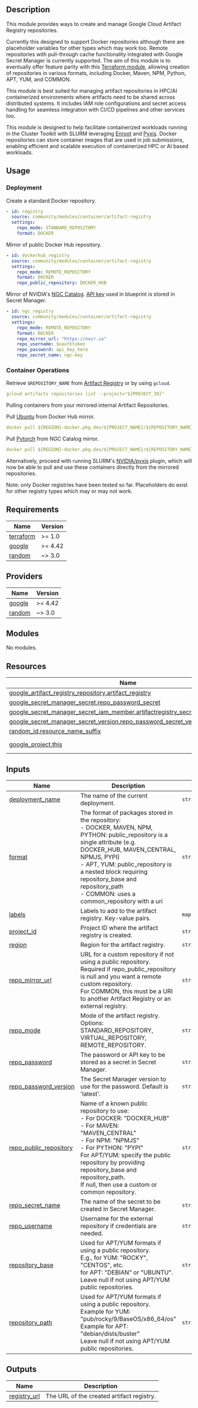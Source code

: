 ## Description

This module provides ways to create and manage Google Cloud Artifact Registry repositories.

Currently this designed to support Docker repositories although there are placeholder variables for other types which may work too. Remote repositories with pull-through cache functionality integrated with Google Secret Manager is currently supported. The aim of this module is to eventually offer feature parity with this [Terraform module](https://registry.terraform.io/providers/hashicorp/google/latest/docs/resources/artifact_registry_repository#nested_remote_repository_config), allowing creation of repositories in various formats, including Docker, Maven, NPM, Python, APT, YUM, and COMMON.

This module is best suited for managing artifact repositories in HPC/AI containerized environments where artifacts need to be shared across distributed systems. It includes IAM role configurations and secret access handling for seamless integration with CI/CD pipelines and other services too.

This module is designed to help facilitate containerized workloads running in the Cluster Toolkit with SLURM leveraging [Enroot](https://github.com/NVIDIA/enroot) and [Pyxis](https://github.com/NVIDIA/pyxis). Docker repositories can store container images that are used in job submissions, enabling efficient and scalable execution of containerized HPC or AI based workloads.

## Usage

### Deployment

Create a standard Docker repository.

```yaml
- id: registry
  source: community/modules/container/artifact-registry
  settings:
    repo_mode: STANDARD_REPOSITORY
    format: DOCKER
```

Mirror of public Docker Hub repository.

```yaml
- id: dockerhub_registry
  source: community/modules/container/artifact-registry
  settings:
    repo_mode: REMOTE_REPOSITORY
    format: DOCKER
    repo_public_repository: DOCKER_HUB
```

Mirror of NVIDIA's [NGC Catalog](https://catalog.ngc.nvidia.com/containers). [API key](https://org.ngc.nvidia.com/setup/api-key) used in blueprint is stored in Secret Manager.

```yaml
- id: ngc_registry
  source: community/modules/container/artifact-registry
  settings:
    repo_mode: REMOTE_REPOSITORY
    format: DOCKER
    repo_mirror_url: "https://nvcr.io"
    repo_username: $oauthtoken
    repo_password: api_key_here
    repo_secret_name: ngc-key
```

### Container Operations

Retrieve `$REPOSITORY_NAME` from [Artifact Registry](https://console.cloud.google.com/artifacts) or by using `gcloud`.

```yaml
gcloud artifacts repositories list --project="${PROJECT_ID}"
```

Pulling containers from your mirrored internal Artifact Repositories.

Pull [Ubuntu](https://hub.docker.com/_/ubuntu) from Docker Hub mirror.

```yaml
docker pull ${REGION}-docker.pkg.dev/${PROJECT_NAME}/${REPOSITORY_NAME}/library/ubuntu:latest
```

Pull [Pytorch](https://catalog.ngc.nvidia.com/orgs/nvidia/containers/pytorch) from NGC Catalog mirror.

```yaml
docker pull ${REGION}-docker.pkg.dev/${PROJECT_NAME}/${REPOSITORY_NAME}/nvidia/pytorch:24.11-py3
```

Alternatively, proceed with running SLURM's [NVIDIA/pyxis](https://github.com/NVIDIA/pyxis) plugin, which will now be able to pull and use these containers directly from the mirrored repositories.

Note: only Docker registries have been tested so far. Placeholders do exist for other registry types which may or may not work.

<!-- BEGINNING OF PRE-COMMIT-TERRAFORM DOCS HOOK -->
## Requirements

| Name | Version |
|------|---------|
| <a name="requirement_terraform"></a> [terraform](#requirement\_terraform) | >= 1.0 |
| <a name="requirement_google"></a> [google](#requirement\_google) | >= 4.42 |
| <a name="requirement_random"></a> [random](#requirement\_random) | ~> 3.0 |

## Providers

| Name | Version |
|------|---------|
| <a name="provider_google"></a> [google](#provider\_google) | >= 4.42 |
| <a name="provider_random"></a> [random](#provider\_random) | ~> 3.0 |

## Modules

No modules.

## Resources

| Name | Type |
|------|------|
| [google_artifact_registry_repository.artifact_registry](https://registry.terraform.io/providers/hashicorp/google/latest/docs/resources/artifact_registry_repository) | resource |
| [google_secret_manager_secret.repo_password_secret](https://registry.terraform.io/providers/hashicorp/google/latest/docs/resources/secret_manager_secret) | resource |
| [google_secret_manager_secret_iam_member.artifactregistry_secret_access_for_ar_sa](https://registry.terraform.io/providers/hashicorp/google/latest/docs/resources/secret_manager_secret_iam_member) | resource |
| [google_secret_manager_secret_version.repo_password_secret_version](https://registry.terraform.io/providers/hashicorp/google/latest/docs/resources/secret_manager_secret_version) | resource |
| [random_id.resource_name_suffix](https://registry.terraform.io/providers/hashicorp/random/latest/docs/resources/id) | resource |
| [google_project.this](https://registry.terraform.io/providers/hashicorp/google/latest/docs/data-sources/project) | data source |

## Inputs

| Name | Description | Type | Default | Required |
|------|-------------|------|---------|:--------:|
| <a name="input_deployment_name"></a> [deployment\_name](#input\_deployment\_name) | The name of the current deployment. | `string` | n/a | yes |
| <a name="input_format"></a> [format](#input\_format) | The format of packages stored in the repository:<br/>- DOCKER, MAVEN, NPM, PYTHON: public\_repository is a single attribute (e.g. DOCKER\_HUB, MAVEN\_CENTRAL, NPMJS, PYPI)<br/>- APT, YUM: public\_repository is a nested block requiring repository\_base and repository\_path<br/>- COMMON: uses a common\_repository with a uri | `string` | `"DOCKER"` | no |
| <a name="input_labels"></a> [labels](#input\_labels) | Labels to add to the artifact registry. Key-value pairs. | `map(string)` | `{}` | no |
| <a name="input_project_id"></a> [project\_id](#input\_project\_id) | Project ID where the artifact registry is created. | `string` | n/a | yes |
| <a name="input_region"></a> [region](#input\_region) | Region for the artifact registry. | `string` | n/a | yes |
| <a name="input_repo_mirror_url"></a> [repo\_mirror\_url](#input\_repo\_mirror\_url) | URL for a custom repository if not using a public repository.<br/>Required if repo\_public\_repository is null and you want a remote custom repository.<br/>For COMMON, this must be a URI to another Artifact Registry or an external registry. | `string` | `null` | no |
| <a name="input_repo_mode"></a> [repo\_mode](#input\_repo\_mode) | Mode of the artifact registry. Options: STANDARD\_REPOSITORY, VIRTUAL\_REPOSITORY, REMOTE\_REPOSITORY. | `string` | `"STANDARD_REPOSITORY"` | no |
| <a name="input_repo_password"></a> [repo\_password](#input\_repo\_password) | The password or API key to be stored as a secret in Secret Manager. | `string` | `null` | no |
| <a name="input_repo_password_version"></a> [repo\_password\_version](#input\_repo\_password\_version) | The Secret Manager version to use for the password. Default is 'latest'. | `string` | `"latest"` | no |
| <a name="input_repo_public_repository"></a> [repo\_public\_repository](#input\_repo\_public\_repository) | Name of a known public repository to use:<br/>- For DOCKER: "DOCKER\_HUB"<br/>- For MAVEN: "MAVEN\_CENTRAL"<br/>- For NPM: "NPMJS"<br/>- For PYTHON: "PYPI"<br/>For APT/YUM: specify the public repository by providing repository\_base and repository\_path.<br/>If null, then use a custom or common repository. | `string` | `null` | no |
| <a name="input_repo_secret_name"></a> [repo\_secret\_name](#input\_repo\_secret\_name) | The name of the secret to be created in Secret Manager. | `string` | `null` | no |
| <a name="input_repo_username"></a> [repo\_username](#input\_repo\_username) | Username for the external repository if credentials are needed. | `string` | `null` | no |
| <a name="input_repository_base"></a> [repository\_base](#input\_repository\_base) | Used for APT/YUM formats if using a public repository.<br/>E.g., for YUM: "ROCKY", "CENTOS", etc.<br/>for APT: "DEBIAN" or "UBUNTU".<br/>Leave null if not using APT/YUM public repositories. | `string` | `null` | no |
| <a name="input_repository_path"></a> [repository\_path](#input\_repository\_path) | Used for APT/YUM formats if using a public repository.<br/>Example for YUM: "pub/rocky/9/BaseOS/x86\_64/os"<br/>Example for APT: "debian/dists/buster"<br/>Leave null if not using APT/YUM public repositories. | `string` | `null` | no |

## Outputs

| Name | Description |
|------|-------------|
| <a name="output_registry_url"></a> [registry\_url](#output\_registry\_url) | The URL of the created artifact registry. |
<!-- END OF PRE-COMMIT-TERRAFORM DOCS HOOK -->
